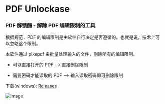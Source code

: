 # PDF Unlockase
### PDF 解锁酶 - 解除 PDF 编辑限制的工具

根据规范，PDF 的编辑限制是由软件自行决定是否遵循的。也就是说，技术上可以忽略这个限制。

本软件通过 pikepdf 来批量处理输入的文件，删除所有的编辑限制。

- 可以直接打开的 PDF --> 直接删除限制

- 需要密码才能读取的 PDF --> 输入读取密码即可删除限制

下载(windows): [Releases](https://github.com/zetaloop/PDF_Unlockase/releases/latest)

![image](https://github.com/zetaloop/PDF_Unlockase/assets/36418285/b77f02ad-b534-43f8-afc3-50b83351583d)
